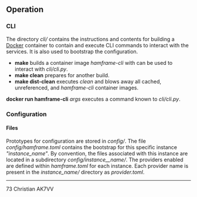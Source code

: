 ## **Operation**

### CLI

The directory _cli/_ contains the instructions and contents for building a [Docker](https://docker.io) container to contain and execute CLI commands to interact with the services.  It is also used to bootstrap the configuration.

- **make** builds a container image _hamframe-cli_ with can be used to interact with _cli/cli.py_.
- **make clean** prepares for another build.
- **make dist-clean** executes _clean_ and blows away all cached, unreferenced, and _hamframe-cli_ container images.

**docker run hamframe-cli** _args_ executes a command known to _cli/cli.py_.

### Configuration

#### Files 

Prototypes for configuration are stored in _config/_. The file _config/hamframe.toml_ contains the bootstrap for this specific instance _"instance_name"_. By convention, the files associated with this instance are located in a subdirectory _config/instance__name/_. The providers enabled are defined within _hamframe.toml_ for each instance.  Each provider name is present in the _instance_name/_ directory as _provider.toml_.

---
<P>

73 Christian AK7VV